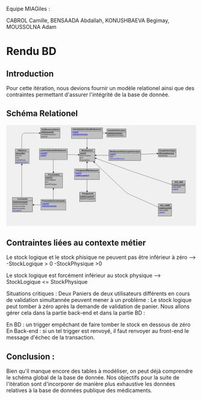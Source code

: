 Equipe MIAGiles :

CABROL Camille, BENSAADA Abdallah, KONUSHBAEVA Begimay, MOUSSOLNA Adam

# Rendu BD



## Introduction

Pour cette itération, nous devions fournir un modèle relationel ainsi que des contraintes permettant d'assurer l'intégrité de la base de donnée.

## Schéma Relationel

![img_1.png](img_1.png)

## Contraintes liées au contexte métier

Le stock logique et le stock phisique ne peuvent pas être inférieur à zéro
--> 
-StockLogique > 0
-StockPhysique >0

Le stock logique est forcément inférieur au stock physique 
--> 
StockLogique <= StockPhysique

Situations critiques :
Deux Paniers de deux utilisateurs différents en cours de validation simultannée peuvent mener à un problème :
Le stock logique peut tomber à zéro après la demande de validation de panier. Nous allons gérer cela dans la partie back-end et dans la partie BD :

En BD : un trigger empêchant de faire tomber le stock en dessous de zéro
En Back-end : si un tel trigger est renvoyé, il faut renvoyer au front-end le message d'échec de la transaction.


## Conclusion :

Bien qu'il manque encore des tables à modéliser, on peut déjà comprendre le schéma global de la base de donnée.
Nos objectifs pour la suite de l'itération sont d'incorporer de manière plus exhaustive les données relatives à la
base de données publique des médicaments.